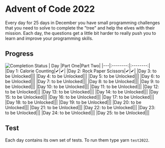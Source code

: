 # Advent of Code 2022  

Every day for 25 days in December you have small programming challenges that you need to solve to complete the "tree" and help the elves with their mission. Each day, the questions get a little bit harder to really push you to learn and improve your programming skills.  

## Progress  
![Completion Status](https://img.shields.io/endpoint?url=https://raw.githubusercontent.com/ritachien/advent-of-code/main/.github/badges/completion2022.json)
|  Day  |Part One|Part Two|
|---|:--------:|:--------:|
|Day 1: Calorie Counting|✔|✔|
|Day 2: Rock Paper Scissors|✔|✔|
|Day 3: to be Unlocked|||
|Day 4: to be Unlocked|||
|Day 5: to be Unlocked|||
|Day 6: to be Unlocked|||
|Day 7: to be Unlocked|||
|Day 8: to be Unlocked|||
|Day 9: to be Unlocked|||
|Day 10: to be Unlocked|||
|Day 11: to be Unlocked|||
|Day 12: to be Unlocked|||
|Day 13: to be Unlocked|||
|Day 14: to be Unlocked|||
|Day 15: to be Unlocked|||
|Day 16: to be Unlocked|||
|Day 17: to be Unlocked|||
|Day 18: to be Unlocked|||
|Day 19: to be Unlocked|||
|Day 20: to be Unlocked|||
|Day 21: to be Unlocked|||
|Day 22: to be Unlocked|||
|Day 23: to be Unlocked|||
|Day 24: to be Unlocked|||
|Day 25: to be Unlocked|||

## Test  
Each day contains its own set of tests. To run them type yarn `test2022`.
